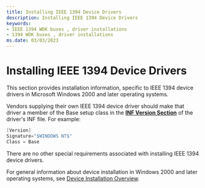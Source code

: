 ```yaml
---
title: Installing IEEE 1394 Device Drivers
description: Installing IEEE 1394 Device Drivers
keywords:
- IEEE 1394 WDK buses , driver installations
- 1394 WDK buses , driver installations
ms.date: 03/03/2023
---
```


# Installing IEEE 1394 Device Drivers





This section provides installation information, specific to IEEE 1394 device drivers in Microsoft Windows 2000 and later operating systems.

Vendors supplying their own IEEE 1394 device driver should make that driver a member of the Base setup class in the [**INF Version Section**](../install/inf-version-section.md) of the driver's INF file. For example:

```cpp
[Version]
Signature="$WINDOWS NT$"
Class = Base
```

There are no other special requirements associated with installing IEEE 1394 device drivers.

For general information about device installation in Windows 2000 and later operating systems, see [Device Installation Overview](../install/overview-of-device-and-driver-installation.md).

 

